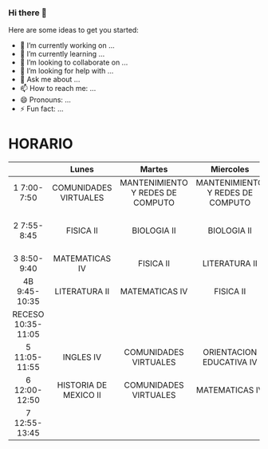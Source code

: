 ### Hi there 👋



Here are some ideas to get you started:

- 🔭 I’m currently working on ...
- 🌱 I’m currently learning ...
- 👯 I’m looking to collaborate on ...
- 🤔 I’m looking for help with ...
- 💬 Ask me about ...
- 📫 How to reach me: ...
- 😄 Pronouns: ...
- ⚡ Fun fact: ...



# HORARIO

|                    |         Lunes         |               Martes              |             Miercoles            |                      Jueves                     |              Viernes             |
|:------------------:|:---------------------:|:---------------------------------:|:--------------------------------:|:-----------------------------------------------:|:--------------------------------:|
|     1 7:00-7:50    | COMUNIDADES VIRTUALES | MANTENIMIENTO Y REDES DE  COMPUTO | MANTENIMIENTO Y REDES DE COMPUTO |                    FISICA II                    | MANTENIMIENTO Y REDES DE COMPUTO |
|     2 7:55-8:45    |       FISICA II       |            BIOLOGIA II            |            BIOLOGIA II           | ACTIVIDADES FISICAS DEPORTIVAS Y RECREATIVAS IV |            BIOLOGIA II           |
|     3 8:50-9:40    |     MATEMATICAS IV    |             FISICA II             |           LITERATURA II          |                  MATEMATICAS IV                 |          MATEMATICAS IV          |
|    4B 9:45-10:35   |     LITERATURA II     |           MATEMATICAS IV          |             FISICA II            |        MANTENIMIENTO Y REDES DE  COMPUTO        |             FISICA II            |
| RECESO 10:35-11:05 |                       |                                   |                                  |                                                 |                                  |
|    5 11:05-11:55   |       INGLES IV       |       COMUNIDADES VIRTUALES       |     ORIENTACION EDUCATIVA IV     |                    INGLES IV                    |       HISTORIA DE MEXICO II      |
|    6 12:00-12:50   | HISTORIA DE MEXICO II |       COMUNIDADES VIRTUALES       |          MATEMATICAS IV          |              HISTORIA DE MEXICO II              |           LITERATURA II          |
|    7 12:55-13:45   |                       |                                   |                                  |                   BIOLOGIA II                   |             INGLES IV            |
